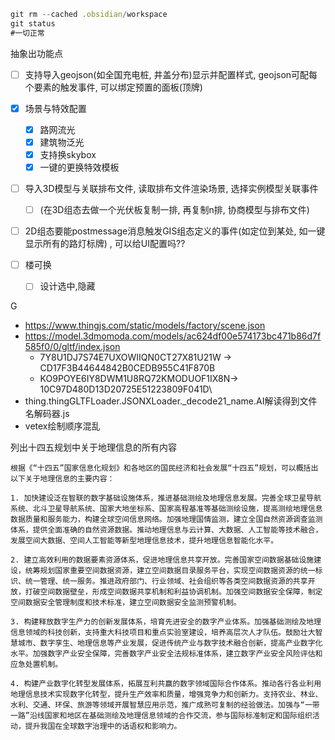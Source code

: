 ```js
git rm --cached .obsidian/workspace 
git status 
#一切正常
```

抽象出功能点
- [ ] 支持导入geojson(如全国充电桩, 井盖分布)显示并配置样式, geojson可配每个要素的触发事件, 可以绑定预置的面板(顶牌)
- [x] 场景与特效配置
	- [x] 路网流光
	- [x] 建筑物泛光
	- [x] 支持换skybox
	- [x] 一键的更换特效模板
- [ ] 导入3D模型与关联排布文件, 读取排布文件渲染场景, 选择实例模型关联事件
	- [ ] (在3D组态去做一个光伏板复制一排, 再复制n排, 协商模型与排布文件)
- [ ] 2D组态要能postmessage消息触发GIS组态定义的事件(如定位到某处, 如一键显示所有的路灯标牌) , 可以给UI配置吗??

- [ ] 楼可换
	- [ ] 设计选中,隐藏


G
- https://www.thingjs.com/static/models/factory/scene.json 
- https://model.3dmomoda.com/models/ac624df00e574173bc471b86d7f585f0/0/gltf/index.json
	- 7Y8U1DJ7S74E7UXOWIIQN0CT27X81U21W -> CD17F3B44644842B0CEDB955C41F870B
	- KO9POYE6IY8DWM1U8RQ72KMODUOF1IX8N-> 10C97D480D13D20725E51223809F041D\
- thing.thingGLTFLoader.JSONXLoader._decode21_name.AI解读得到文件名解码器.js
- vetex绘制顺序混乱

列出十四五规划中关于地理信息的所有内容
```
根据《“十四五”国家信息化规划》和各地区的国民经济和社会发展“十四五”规划，可以概括出以下关于地理信息的主要内容：

1. 加快建设泛在智联的数字基础设施体系，推进基础测绘及地理信息发展。完善全球卫星导航系统、北斗卫星导航系统、国家大地坐标系、国家高程基准等基础测绘设施，提高测绘地理信息数据质量和服务能力，构建全球空间信息网络。加强地理国情监测，建立全国自然资源调查监测体系，提供全面准确的自然资源数据。推动地理信息与云计算、大数据、人工智能等技术融合，发展空间大数据、空间人工智能等新型地理信息技术，提升地理信息智能化水平。

2. 建立高效利用的数据要素资源体系，促进地理信息共享开放。完善国家空间数据基础设施建设，统筹规划国家重要空间数据资源，建立空间数据目录服务平台，实现空间数据资源的统一标识、统一管理、统一服务。推进政府部门、行业领域、社会组织等各类空间数据资源的共享开放，打破空间数据壁垒，形成空间数据共享机制和利益协调机制。加强空间数据安全保障，制定空间数据安全管理制度和技术标准，建立空间数据安全监测预警机制。

3. 构建释放数字生产力的创新发展体系，培育先进安全的数字产业体系。加强基础测绘及地理信息领域的科技创新，支持重大科技项目和重点实验室建设，培养高层次人才队伍。鼓励壮大智慧城市、数字孪生、地理信息等产业发展，促进传统产业与数字技术融合创新，提高产业数字化水平。加强数字产业安全保障，完善数字产业安全法规标准体系，建立数字产业安全风险评估和应急处置机制。

4. 构建产业数字化转型发展体系，拓展互利共赢的数字领域国际合作体系。推动各行各业利用地理信息技术实现数字化转型，提升生产效率和质量，增强竞争力和创新力。支持农业、林业、水利、交通、环保、旅游等领域开展智慧应用示范，推广成熟可复制的经验做法。加强与“一带一路”沿线国家和地区在基础测绘及地理信息领域的合作交流，参与国际标准制定和国际组织活动，提升我国在全球数字治理中的话语权和影响力。
```